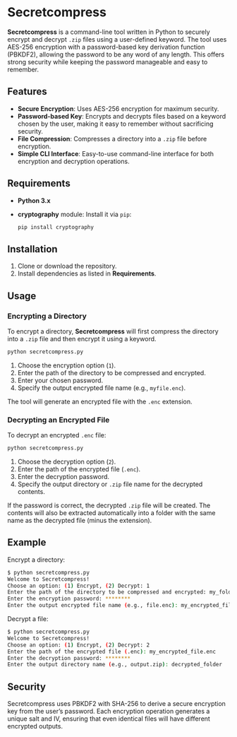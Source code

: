 # Secretcompress

**Secretcompress** is a command-line tool written in Python to securely encrypt and decrypt `.zip` files using a user-defined keyword. The tool uses AES-256 encryption with a password-based key derivation function (PBKDF2), allowing the password to be any word of any length. This offers strong security while keeping the password manageable and easy to remember.

## Features

- **Secure Encryption**: Uses AES-256 encryption for maximum security.
- **Password-based Key**: Encrypts and decrypts files based on a keyword chosen by the user, making it easy to remember without sacrificing security.
- **File Compression**: Compresses a directory into a `.zip` file before encryption.
- **Simple CLI Interface**: Easy-to-use command-line interface for both encryption and decryption operations.

## Requirements

- **Python 3.x**
- **cryptography** module: Install it via `pip`:

  ```bash
  pip install cryptography
  ```

## Installation

1. Clone or download the repository.
2. Install dependencies as listed in **Requirements**.

## Usage

### Encrypting a Directory

To encrypt a directory, **Secretcompress** will first compress the directory into a `.zip` file and then encrypt it using a keyword.

```bash
python secretcompress.py
```

1. Choose the encryption option (`1`).
2. Enter the path of the directory to be compressed and encrypted.
3. Enter your chosen password.
4. Specify the output encrypted file name (e.g., `myfile.enc`).

The tool will generate an encrypted file with the `.enc` extension.

### Decrypting an Encrypted File

To decrypt an encrypted `.enc` file:

```bash
python secretcompress.py
```

1. Choose the decryption option (`2`).
2. Enter the path of the encrypted file (`.enc`).
3. Enter the decryption password.
4. Specify the output directory or `.zip` file name for the decrypted contents.

If the password is correct, the decrypted `.zip` file will be created. The contents will also be extracted automatically into a folder with the same name as the decrypted file (minus the extension).

## Example

Encrypt a directory:

```bash
$ python secretcompress.py
Welcome to Secretcompress!
Choose an option: (1) Encrypt, (2) Decrypt: 1
Enter the path of the directory to be compressed and encrypted: my_folder
Enter the encryption password: ********
Enter the output encrypted file name (e.g., file.enc): my_encrypted_file.enc
```

Decrypt a file:

```bash
$ python secretcompress.py
Welcome to Secretcompress!
Choose an option: (1) Encrypt, (2) Decrypt: 2
Enter the path of the encrypted file (.enc): my_encrypted_file.enc
Enter the decryption password: ********
Enter the output directory name (e.g., output.zip): decrypted_folder
```

## Security

Secretcompress uses PBKDF2 with SHA-256 to derive a secure encryption key from the user’s password. Each encryption operation generates a unique salt and IV, ensuring that even identical files will have different encrypted outputs.
